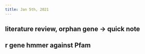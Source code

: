 ```yaml
---
title: Jan 5th, 2021
---
```


## literature review, orphan gene -> quick note
## r gene hmmer against Pfam
##
